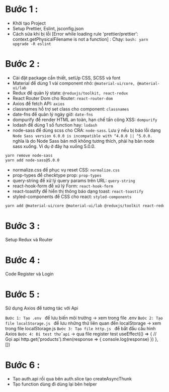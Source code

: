 # Bước 1 :

- Khởi tạo Project
- Setup Prettier, Eslint, jsconfig.json
- Cách sửa khi bị lỗi [Error while loading rule 'prettier/prettier': context.getPhysicalFilename is not a function] :
  Chạy:
  `bash: yarn upgrade -R eslint `

# Bước 2 :

- Cài đặt package cần thiết, setUp CSS, SCSS và font
- Material để dùng 1 vài component nhỏ: `@material-ui/core, @material-ui/lab`
- Redux để quản lý state: `@reduxjs/toolkit, react-redux`
- React Router Dom cho Router: `react-router-dom`
- Axios để fetch API: `axios`
- classnames hỗ trợ set class cho component: `classnames`
- date-fns để quản lý ngày giờ: `date-fns`
- dompurify để render HTML an toàn, hạn chế tấn công XSS: `dompurify`
- lodash để dùng 1 số function hay: `lodash`
- node-sass để dùng scss cho CRA: `node-sass`.
  Lưu ý nếu bị báo lỗi dạng `Node Sass version 6.0.0 is incompatible with ^4.0.0 || ^5.0.0.` nghĩa là do Node Sass bản mới không tương thích, phải hạ bản node sass xuống.
  Ví dụ ở đây hạ xuống 5.0.0.

```bash
yarn remove node-sass
yarn add node-sass@5.0.0
```

- normalize.css để phục vụ reset CSS: `normalize.css`
- prop-types để checktype prop: `prop-types`
- query-string để xử lý query params trên URL: `query-string`
- react-hook-form để xử lý Form: `react-hook-form`
- react-toastify để hiển thị thông báo dạng toast: `react-toastify`
- styled-components để CSS cho react: `styled-components`

```bash
yarn add @material-ui/core @material-ui/lab @reduxjs/toolkit react-redux react-router-dom axios classnames date-fns dompurify lodash node-sass normalize.css prop-types query-string react-hook-form react-toastify styled-components
```

# Bước 3 :

Setup Redux và Router

# Bước 4 :

Code Register và Login

# Bước 5 :

Sử dụng Axios để tương tác với Api

`Bước 1: Tạo .env ` để lưu biến môi trường -> xem trong file .env
`Bước 2: Tạo file localStorage.js ` để lưu những thứ liên quan đến localStorage -> xem trong file localStorage.js
`Bước 3: Tạo file http.js ` để bắt đầu cấu hình Axios
`Bước 4: Đi test thử api` -> qua file register test
useEffect(() => {
// Gọi api
http.get('products').then(response => {
console.log(response)
})
}, [])

# Bước 6 :

- Tạo auth.api rồi qua bên auth.slice tạo createAsyncThunk
- Tạo function dùng đi dùng lại bên helper
